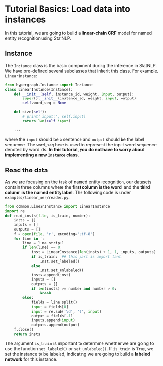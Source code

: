 # Tutorial Basics: Load data into instances

In this tutorial, we are going to build a __linear-chain CRF__ model for named entity recognition using StatNLP.

## Instance

The `Instance` class is the basic component during the inference in StatNLP. We have pre-defined several subclasses that inherit this class. For example, `LinearInstance`:

```python
from hypergraph.Instance import Instance
class LinearInstance(Instance):
    def __init__(self, instance_id, weight, input, output):
        super().__init__(instance_id, weight, input, output)
        self.word_seq = None

    def size(self):
        # print('input:', self.input)
        return len(self.input)

    ...
```

where the `input` should be a sentence and `output` should be the label sequence. The `word_seq` here is used to represent the input word sequence denoted by word ids. __In this tutorial, you do not have to worry about implementing a new `Instance` class__.

## Read the data
As we are focusing on the task of named entity recognition, our datasets contain three columns where the __first column is the word__, and the __third column is the named entity label__. The following code is under `examples/linear_ner/reader.py`.

```python
from common.LinearInstance import LinearInstance
import re
def read_insts(file, is_train, number):
    insts = []
    inputs = []
    outputs = []
    f = open(file, 'r', encoding='utf-8')
    for line in f:
        line = line.strip()
        if len(line) == 0:
            inst = LinearInstance(len(insts) + 1, 1, inputs, outputs)
            if is_train:  ## this part is import tant.
                inst.set_labeled()
            else:
                inst.set_unlabeled()
            insts.append(inst)
            inputs = []
            outputs = []
            if len(insts) >= number and number > 0:
                break
        else:
            fields = line.split()
            input = fields[0]
            input = re.sub('\d', '0', input)
            output = fields[-1]
            inputs.append(input)
            outputs.append(output)
    f.close()
    return insts
```
The argument `is_train` is important to determine whether we are going to use the function `set_labeled()` or `set_unlabeled()`. If `is_train` is `True`, we set the instance to be labeled, indicating we are going to build a __labeled network__ for this instance.
